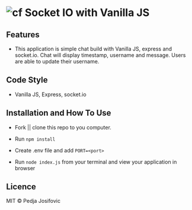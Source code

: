 ![cf](https://i.imgur.com/7v5ASc8.png) Socket IO with Vanilla JS
===

## Features
* This application is simple chat build with Vanilla JS, express and socket.io. Chat will display timestamp, username and message. Users are able to update their username.

## Code Style
* Vanilla JS, Express, socket.io

## Installation and How To Use

  * Fork || clone this repo to you computer.

  * Run `npm install`

  * Create .env file and add `PORT=<port>`

  * Run `node index.js` from your terminal and view your application in browser

## Licence
MIT © Pedja Josifovic